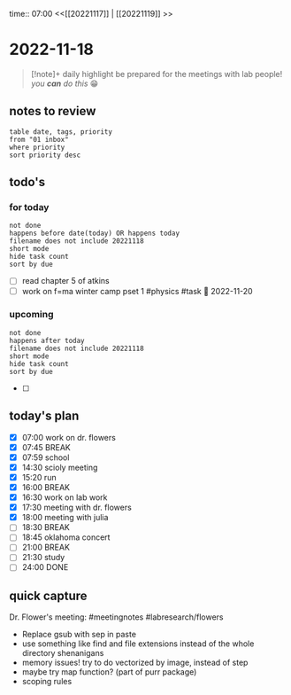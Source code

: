 time:: 07:00
<<[[20221117]] | [[20221119]] >>
# 2022-11-18

>[!note]+ daily highlight
>be prepared for the meetings with lab people! *you **can** do this* 😁

## notes to review
```dataview
table date, tags, priority
from "01 inbox"
where priority
sort priority desc
```
## todo's
### for today
```tasks
not done
happens before date(today) OR happens today
filename does not include 20221118
short mode
hide task count
sort by due
```
- [ ] read chapter 5 of atkins
- [ ] work on f=ma winter camp pset 1 #physics #task 📅 2022-11-20
### upcoming
```tasks
not done
happens after today
filename does not include 20221118
short mode
hide task count
sort by due
```
- [ ] 
## today's plan
- [x] 07:00 work on dr. flowers
- [x] 07:45 BREAK
- [x] 07:59 school
- [x] 14:30 scioly meeting
- [x] 15:20 run
- [x] 16:00 BREAK
- [x] 16:30 work on lab work
- [x] 17:30 meeting with dr. flowers
- [x] 18:00 meeting with julia
- [ ] 18:30 BREAK
- [ ] 18:45 oklahoma concert
- [ ] 21:00 BREAK
- [ ] 21:30 study
- [ ] 24:00 DONE

## quick capture
Dr. Flower's meeting: #meetingnotes #labresearch/flowers
- Replace gsub with sep in paste
- use something like find and file extensions instead of the whole directory shenanigans
- memory issues! try to do vectorized by image, instead of step
- maybe try map function? (part of purr package)
- scoping rules